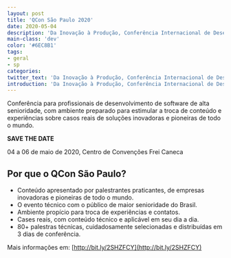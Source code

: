 ```yaml
---
layout: post
title: 'QCon São Paulo 2020'
date: 2020-05-04
description: 'Da Inovação à Produção, Conferência Internacional de Desenvolvimento de Software.'
main-class: 'dev'
color: '#6EC8B1'
tags:
- geral
- sp
categories:
twitter_text: 'Da Inovação à Produção, Conferência Internacional de Desenvolvimento de Software.'
introduction: 'Da Inovação à Produção, Conferência Internacional de Desenvolvimento de Software.'
---
```


Conferência para profissionais de desenvolvimento de software de alta senioridade, com ambiente preparado para estimular a troca de conteúdo e experiências sobre casos reais de soluções inovadoras e pioneiras de todo o mundo.

**SAVE THE DATE**

04 a 06 de maio de 2020, Centro de Convenções Frei Caneca

## Por que o QCon São Paulo?
- Conteúdo apresentado por palestrantes praticantes, de empresas inovadoras e pioneiras de todo o mundo.
- O evento técnico com o público de maior senioridade do Brasil.
- Ambiente propício para troca de experiências e contatos.
- Cases reais, com conteúdo técnico e aplicável em seu dia a dia.
- 80+ palestras técnicas, cuidadosamente selecionadas e distribuídas em 3 dias de conferência.

Mais informações em: [http://bit.ly/2SHZFCY](http://bit.ly/2SHZFCY)

